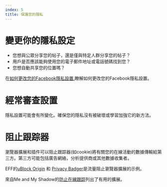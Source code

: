 ```yaml
---
index: 5
title: 保護您的隱私
---
```

# 變更你的隱私設定

*   您想與公眾分享您的帖子，還是僅與特定人群分享您的帖子？
*   用戶是否應該能夠使用您的電子郵件地址或電話號碼找到您？
*   您想自動共享您的位置嗎？

在[如何更改您的Facebook隱私設置.](umbrella://tools/other/s_facebook.md)瞭解如何更改您的Facebook隱私設置。

# 經常審查設置

隱私設置可能會有所變化。確保您的隱私沒有被破壞或學習加強它的新方法。

# 阻止跟踪器

瀏覽器擴展和插件可以阻止跟踪器(如cookie)將有關您的在線活動的數據傳輸給第三方。第三方可能包括廣告網絡，分析提供商或其他數據收集者。

EFF的[uBlock Origin](https://github.com/gorhill/uBlock) 和 [Privacy Badger](https://www.eff.org/privacybadger)是流量阻止瀏覽器擴展的示例。

來自Me and My Shadow的[防止在線跟踪](https://myshadow.org/prevent-online-tracking)列出了有用的擴展。